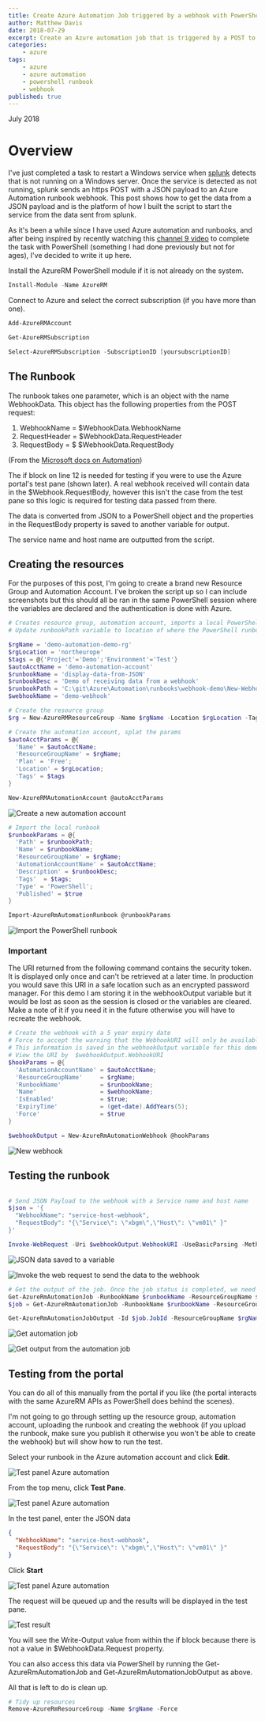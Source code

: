 ```yaml
---
title: Create Azure Automation Job triggered by a webhook with PowerShell
author: Matthew Davis
date: 2018-07-29
excerpt: Create an Azure automation job that is triggered by a POST to a webhook with PowerShell and output data from the JSON payload
categories: 
    - azure
tags:
    - azure
    - azure automation
    - powershell runbook
    - webhook
published: true
---
```

July 2018

# Overview

I've just completed a task to restart a Windows service when [splunk] detects that is not running on a Windows server. Once the service is detected as not running, splunk sends an https POST with a JSON payload to an Azure Automation runbook webhook. This post shows how to get the data from a JSON payload and is the platform of how I built the script to start the service from the data sent from splunk.

As it's been a while since I have used Azure automation and runbooks, and after being inspired by recently watching this [channel 9 video] to complete the task with PowerShell (something I had done previously but not for ages), I've decided to write it up here.

Install the AzureRM PowerShell module if it is not already on the system.

```powershell
Install-Module -Name AzureRM
```

Connect to Azure and select the correct subscription (if you have more than one).

```powershell
Add-AzureRMAccount

Get-AzureRMSubscription

Select-AzureRMSubscription -SubscriptionID [yoursubscriptionID]
```

## The Runbook

The runbook takes one parameter, which is an object with the name WebhookData. This object has the following properties from the POST request:

1. WebhookName = $WebhookData.WebhookName
2. RequestHeader = $WebhookData.RequestHeader
3. RequestBody = $ $WebhookData.RequestBody

(From the [Microsoft docs on Automation])

The if block on line 12 is needed for testing if you were to use the Azure portal's test pane (shown later). A real webhook received will contain data in the $Webhook.RequestBody, however this isn't the case from the test pane so this logic is required for testing data passed from there.

The data is converted from JSON to a PowerShell object and the properties in the RequestBody property is saved to another variable for output.

The service name and host name are outputted from the script.

<script src="https://gist.github.com/MatthewJDavis/4598eef65dfb370fb0e1d2306fe03d4d.js"></script>

## Creating the resources

For the purposes of this post, I'm going to create a brand new Resource Group and Automation Account. I've broken the script up so I can include screenshots but this should all be ran in the same PowerShell session where the variables are declared and the authentication is done with Azure.

```powershell
# Creates resource group, automation account, imports a local PowerShell runbook and creates a webhook
# Update runbookPath variable to location of where the PowerShell runbook is stored locally

$rgName = 'demo-automation-demo-rg'
$rgLocation = 'northeurope'
$tags = @{'Project'='Demo';'Environment'='Test'}
$autoAcctName = 'demo-automation-account'
$runbookName = 'display-data-from-JSON'
$runbookDesc = 'Demo of receiving data from a webhook'
$runbookPath = 'C:\git\Azure\Automation\runbooks\webhook-demo\New-WebhookDisplayData.ps1'
$webhookName = 'demo-webhook'

# Create the resource group
$rg = New-AzureRMResourceGroup -Name $rgName -Location $rgLocation -Tags $tags
```

```powershell
# Create the automation account, splat the params
$autoAcctParams = @{
  'Name' = $autoAcctName;
  'ResourceGroupName' = $rgName;
  'Plan' = 'Free';
  'Location' = $rgLocation;
  'Tags' = $tags 
}

New-AzureRMAutomationAccount @autoAcctParams
```

![Create a new automation account](/images/azure-webhook/new-automation-account.png)

```powershell
# Import the local runbook
$runbookParams = @{
  'Path' = $runbookPath;
  'Name' = $runbookName;
  'ResourceGroupName' = $rgName;
  'AutomationAccountName' = $autoAcctName;
  'Description' = $runbookDesc;
  'Tags'  = $tags;
  'Type' = 'PowerShell';
  'Published' = $true
}

Import-AzureRmAutomationRunbook @runbookParams
```

![Import the PowerShell runbook](/images/azure-webhook/import-runbook.png)

### Important

 The URI returned from the following command contains the security token. It is displayed only once and can't be retrieved at a later time. In production you would save this URI in a safe location such as an encrypted password manager. For this demo I am storing it in the webhookOutput variable but it would be lost as soon as the session is closed or the variables are cleared. Make a note of it if you need it in the future otherwise you will have to recreate the webhook.

```powershell
# Create the webhook with a 5 year expiry date
# Force to accept the warning that the WebhookURI will only be available once
# This information is saved in the webhookOutput variable for this demo but should be stored somewhere secure in production because it includes the security token in the URI and is only available when the webhook is created - it can't be retrieved after
# View the URI by  $webhookOutput.WebhookURI
$hookParams = @{
  'AutomationAccountName' = $autoAcctName;
  'ResourceGroupName'     = $rgName;
  'RunbookName'           = $runbookName;
  'Name'                  = $webhookName;
  'IsEnabled'             = $true;
  'ExpiryTime'            = (get-date).AddYears(5);
  'Force'                 = $true
}

$webhookOutput = New-AzureRmAutomationWebhook @hookParams
```

![New webhook](/images/azure-webhook/new-webhook.png)

## Testing the runbook

```powershell

# Send JSON Payload to the webhook with a Service name and host name
$json = '{
  "WebhookName": "service-host-webhook",
  "RequestBody": "{\"Service\": \"xbgm\",\"Host\": \"vm01\" }"
}'

Invoke-WebRequest -Uri $webhookOutput.WebhookURI -UseBasicParsing -Method Post -Body $json
```

![JSON data saved to a variable](/images/azure-webhook/json-var.png)

![Invoke the web request to send the data to the webhook](/images/azure-webhook/invoke-webrequest.png)

```powershell
# Get the output of the job. Once the job status is completed, we need the job id (saved in the variable job, then we can get the output
Get-AzureRmAutomationJob -RunbookName $runbookName -ResourceGroupName $rgName -AutomationAccountName $autoAcctName
$job = Get-AzureRmAutomationJob -RunbookName $runbookName -ResourceGroupName $rgName -AutomationAccountName $autoAcctName

Get-AzureRmAutomationJobOutput -Id $job.JobId -ResourceGroupName $rgName -AutomationAccountName $autoAcctName
```

![Get automation job](/images/azure-webhook/get-automationjob.png)

![Get output from the automation job](/images/azure-webhook/get-automationjoboutput.png)

## Testing from the portal

You can do all of this manually from the portal if you like (the portal interacts with the same AzureRM APIs as PowerShell does behind the scenes).

I'm not going to go through setting up the resource group, automation account, uploading the runbook and creating the webhook (if you upload the runbook, make sure you publish it otherwise you won't be able to create the webhook) but will show how to run the test.

Select your runbook in the Azure automation account and click **Edit**.

![Test panel Azure automation](/images/azure-webhook/edit-runbook.png)

From the top menu, click **Test Pane**.

![Test panel Azure automation](/images/azure-webhook/test-pane-button.png)

In the test panel, enter the JSON data

```json
{
  "WebhookName": "service-host-webhook",
  "RequestBody": "{\"Service\": \"xbgm\",\"Host\": \"vm01\" }"
}
```

Click **Start**

![Test panel Azure automation](/images/azure-webhook/test-panel.png)

The request will be queued up and the results will be displayed in the test pane.

![Test result](/images/azure-webhook/test-result.png)

You will see the Write-Output value from within the if block because there is not a value in $WebhookData.Request property.

You can also access this data via PowerShell by running the Get-AzureRmAutomationJob and Get-AzureRmAutomationJobOutput as above.

All that is left to do is clean up.

```powershell
# Tidy up resources
Remove-AzureRmResourceGroup -Name $rgName -Force
```

[splunk]: https://www.splunk.com/
[channel 9 video]: https://channel9.msdn.com/Shows/DevOps-Lab/Azure-Automation-Runbooks-with-PowerShell
[Microsoft Docs on automation]: https://docs.microsoft.com/en-us/azure/automation/automation-webhooks